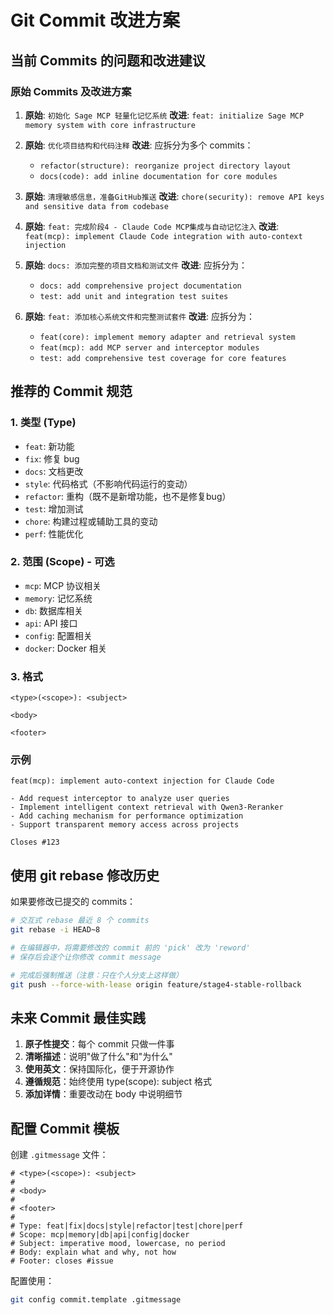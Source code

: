 # Git Commit 改进方案

## 当前 Commits 的问题和改进建议

### 原始 Commits 及改进方案

1. **原始**: `初始化 Sage MCP 轻量化记忆系统`
   **改进**: `feat: initialize Sage MCP memory system with core infrastructure`
   
2. **原始**: `优化项目结构和代码注释`
   **改进**: 应拆分为多个 commits：
   - `refactor(structure): reorganize project directory layout`
   - `docs(code): add inline documentation for core modules`
   
3. **原始**: `清理敏感信息，准备GitHub推送`
   **改进**: `chore(security): remove API keys and sensitive data from codebase`
   
4. **原始**: `feat: 完成阶段4 - Claude Code MCP集成与自动记忆注入`
   **改进**: `feat(mcp): implement Claude Code integration with auto-context injection`
   
5. **原始**: `docs: 添加完整的项目文档和测试文件`
   **改进**: 应拆分为：
   - `docs: add comprehensive project documentation`
   - `test: add unit and integration test suites`
   
6. **原始**: `feat: 添加核心系统文件和完整测试套件`
   **改进**: 应拆分为：
   - `feat(core): implement memory adapter and retrieval system`
   - `feat(mcp): add MCP server and interceptor modules`
   - `test: add comprehensive test coverage for core features`

## 推荐的 Commit 规范

### 1. 类型 (Type)
- `feat`: 新功能
- `fix`: 修复 bug
- `docs`: 文档更改
- `style`: 代码格式（不影响代码运行的变动）
- `refactor`: 重构（既不是新增功能，也不是修复bug）
- `test`: 增加测试
- `chore`: 构建过程或辅助工具的变动
- `perf`: 性能优化

### 2. 范围 (Scope) - 可选
- `mcp`: MCP 协议相关
- `memory`: 记忆系统
- `db`: 数据库相关
- `api`: API 接口
- `config`: 配置相关
- `docker`: Docker 相关

### 3. 格式
```
<type>(<scope>): <subject>

<body>

<footer>
```

### 示例
```
feat(mcp): implement auto-context injection for Claude Code

- Add request interceptor to analyze user queries
- Implement intelligent context retrieval with Qwen3-Reranker
- Add caching mechanism for performance optimization
- Support transparent memory access across projects

Closes #123
```

## 使用 git rebase 修改历史

如果要修改已提交的 commits：

```bash
# 交互式 rebase 最近 8 个 commits
git rebase -i HEAD~8

# 在编辑器中，将需要修改的 commit 前的 'pick' 改为 'reword'
# 保存后会逐个让你修改 commit message

# 完成后强制推送（注意：只在个人分支上这样做）
git push --force-with-lease origin feature/stage4-stable-rollback
```

## 未来 Commit 最佳实践

1. **原子性提交**：每个 commit 只做一件事
2. **清晰描述**：说明"做了什么"和"为什么"
3. **使用英文**：保持国际化，便于开源协作
4. **遵循规范**：始终使用 type(scope): subject 格式
5. **添加详情**：重要改动在 body 中说明细节

## 配置 Commit 模板

创建 `.gitmessage` 文件：
```
# <type>(<scope>): <subject>
# 
# <body>
# 
# <footer>
# 
# Type: feat|fix|docs|style|refactor|test|chore|perf
# Scope: mcp|memory|db|api|config|docker
# Subject: imperative mood, lowercase, no period
# Body: explain what and why, not how
# Footer: closes #issue
```

配置使用：
```bash
git config commit.template .gitmessage
```
